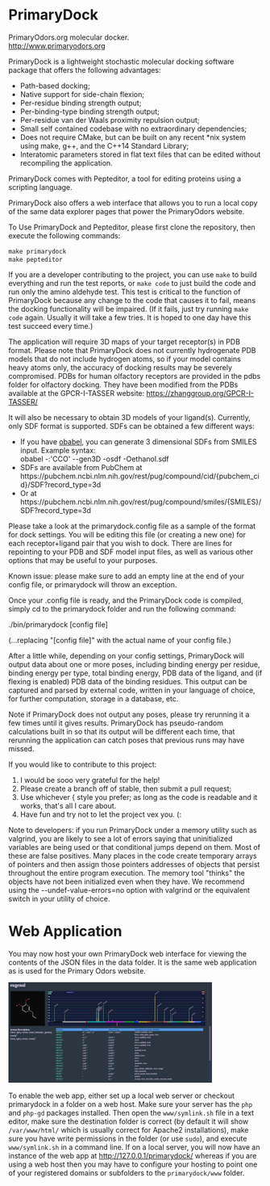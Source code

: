 # PrimaryDock
PrimaryOdors.org molecular docker.<br>
http://www.primaryodors.org

PrimaryDock is a lightweight stochastic molecular docking software package that offers the following advantages:
- Path-based docking;
- Native support for side-chain flexion;
- Per-residue binding strength output;
- Per-binding-type binding strength output;
- Per-residue van der Waals proximity repulsion output;
- Small self contained codebase with no extraordinary dependencies;
- Does not require CMake, but can be built on any recent *nix system using make, g++, and the C++14 Standard Library;
- Interatomic parameters stored in flat text files that can be edited without recompiling the application.

PrimaryDock comes with Pepteditor, a tool for editing proteins using a scripting language.

PrimaryDock also offers a web interface that allows you to run a local copy of the same data explorer pages that power
the PrimaryOdors website.

To Use PrimaryDock and Pepteditor, please first clone the repository, then execute the following commands:

```
make primarydock
make pepteditor
```

If you are a developer contributing to the project, you can use `make` to build everything and run the test reports, or 
`make code` to just build the code and run only the amino aldehyde test. This test is critical to the function of PrimaryDock
because any change to the code that causes it to fail, means the docking functionality will be impaired. (If it fails, just
try running `make code` again. Usually it will take a few tries. It is hoped to one day have this test succeed every time.)

The application will require 3D maps of your target receptor(s) in PDB format. Please note that PrimaryDock does not currently
hydrogenate PDB models that do not include hydrogen atoms, so if your model contains heavy atoms only, the accuracy of
docking results may be severely compromised. PDBs for human olfactory receptors are provided in the pdbs folder for olfactory
docking. They have been modified from the PDBs available at the GPCR-I-TASSER website: https://zhanggroup.org/GPCR-I-TASSER/

It will also be necessary to obtain 3D models of your ligand(s). Currently, only SDF format is supported.
SDFs can be obtained a few different ways:
<ul>
  <li>If you have <a href="https://openbabel.org">obabel</a>, you can generate 3 dimensional SDFs from SMILES input. Example syntax:<br>
    obabel -:'CCO' --gen3D -osdf -Oethanol.sdf
  </li>
  <li>SDFs are available from PubChem at https://pubchem.ncbi.nlm.nih.gov/rest/pug/compound/cid/{pubchem_cid}/SDF?record_type=3d</li>
  <li>Or at https://pubchem.ncbi.nlm.nih.gov/rest/pug/compound/smiles/{SMILES}/SDF?record_type=3d</li>
</ul>

Please take a look at the primarydock.config file as a sample of the format for dock settings. You will be editing this file
(or creating a new one) for each receptor+ligand pair that you wish to dock. There are lines for repointing to your PDB and SDF
model input files, as well as various other options that may be useful to your purposes.

Known issue: please make sure to add an empty line at the end of your config file, or primarydock will throw an exception.

Once your .config file is ready, and the PrimaryDock code is compiled, simply cd to the primarydock folder and run the following command:

./bin/primarydock [config file]

(...replacing "[config file]" with the actual name of your config file.)

After a little while, depending on your config settings, PrimaryDock will output data about one or more poses, including binding energy
per residue, binding energy per type, total binding energy, PDB data of the ligand, and (if flexing is enabled) PDB data of the binding
residues. This output can be captured and parsed by external code, written in your language of choice, for further computation, storage
in a database, etc.

Note if PrimaryDock does not output any poses, please try rerunning it a few times until it gives results. PrimaryDock has pseudo-random
calculations built in so that its output will be different each time, that rerunning the application can catch poses that previous runs
may have missed.

If you would like to contribute to this project:
<ol><li>I would be sooo very grateful for the help!</li>
<li>Please create a branch off of stable, then submit a pull request;</li>
<li>Use whichever { style you prefer; as long as the code is readable and it works, that's all I care about.</li>
<li>Have fun and try not to let the project vex you. (:</li>
</ol>

Note to developers: if you run PrimaryDock under a memory utility such as valgrind, you are likely to see a lot of errors saying that
uninitialized variables are being used or that conditional jumps depend on them. Most of these are false positives. Many places in the
code create temporary arrays of pointers and then assign those pointers addresses of objects that persist throughout the entire program
execution. The memory tool "thinks" the objects have not been initialized even when they have. We recommend using the --undef-value-errors=no
option with valgrind or the equivalent switch in your utility of choice.


# Web Application

You may now host your own PrimaryDock web interface for viewing the contents of the JSON files in the data folder. It is the same web application
as is used for the Primary Odors website.

![Web app screenshot](www/assets/webapp.png?raw=true "Web App")

To enable the web app, either set up a local web server or checkout primarydock in a folder on a web host. Make sure your server has the 
`php` and `php-gd` packages installed. Then open the `www/symlink.sh` file in a text editor, make sure the destination folder is correct (by 
default it will show `/var/www/html/` which is usually correct for Apache2 installations), make sure you have write permissions in the 
folder (or use `sudo`), and execute `www/symlink.sh` in a command line. If on a local server, you will now have an instance of the web app 
at http://127.0.0.1/primarydock/ whereas if you are using a web host then you may have to configure your hosting to point one of your 
registered domains or subfolders to the `primarydock/www` folder.






